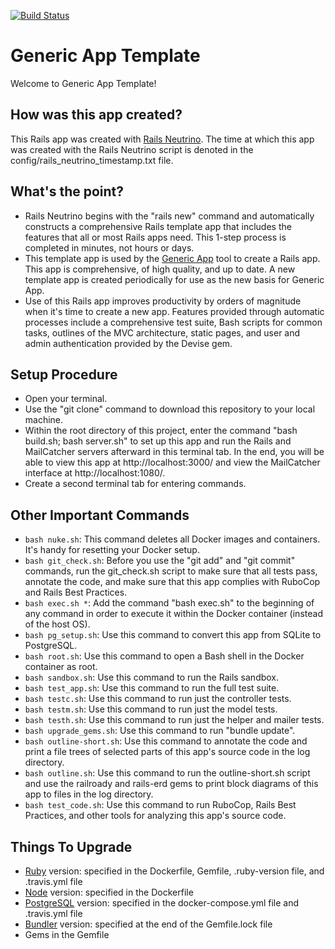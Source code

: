 <!--- BEGIN: badges --->
[![Build Status](https://travis-ci.com/rubyonracetracks/railn-20200408-181926-306.svg?branch=master)](https://travis-ci.com/rubyonracetracks/railn-20200408-181926-306)
<!--- END: badges --->

# Generic App Template

Welcome to Generic App Template!

## How was this app created?
This Rails app was created with 
[Rails Neutrino](https://www.railsneutrino.com/).  The time at which this app was created with the Rails Neutrino script is denoted in the config/rails_neutrino_timestamp.txt file.

## What's the point?
* Rails Neutrino begins with the "rails new" command and automatically constructs a comprehensive Rails template app that includes the features that all or most Rails apps need.  This 1-step process is completed in minutes, not hours or days.
* This template app is used by the [Generic App](https://www.genericapp.net/) tool to create a Rails app.  This app is comprehensive, of high quality, and up to date.  A new template app is created periodically for use as the new basis for Generic App.
* Use of this Rails app improves productivity by orders of magnitude when it's time to create a new app.  Features provided through automatic processes include a comprehensive test suite, Bash scripts for common tasks, outlines of the MVC architecture, static pages, and user and admin authentication provided by the Devise gem.

## Setup Procedure
* Open your terminal.
* Use the "git clone" command to download this repository to your local machine.
* Within the root directory of this project, enter the command "bash build.sh; bash server.sh" to set up this app and run the Rails and MailCatcher servers afterward in this terminal tab.  In the end, you will be able to view this app at http://localhost:3000/ and view the MailCatcher interface at http://localhost:1080/.
* Create a second terminal tab for entering commands.

## Other Important Commands
* `bash nuke.sh`: This command deletes all Docker images and containers.  It's handy for resetting your Docker setup.
* `bash git_check.sh`: Before you use the "git add" and "git commit" commands, run the git_check.sh script to make sure that all tests pass, annotate the code, and make sure that this app complies with RuboCop and Rails Best Practices.
* `bash exec.sh *`: Add the command "bash exec.sh" to the beginning of any command in order to execute it within the Docker container (instead of the host OS).
* `bash pg_setup.sh`: Use this command to convert this app from SQLite to PostgreSQL.
* `bash root.sh`: Use this command to open a Bash shell in the Docker container as root.
* `bash sandbox.sh`: Use this command to run the Rails sandbox.
* `bash test_app.sh`: Use this command to run the full test suite.
* `bash testc.sh`: Use this command to run just the controller tests.
* `bash testm.sh`: Use this command to run just the model tests.
* `bash testh.sh`: Use this command to run just the helper and mailer tests.
* `bash upgrade_gems.sh`: Use this command to run "bundle update".
* `bash outline-short.sh`: Use this command to annotate the code and print a file trees of selected parts of this app's source code in the log directory.
* `bash outline.sh`: Use this command to run the outline-short.sh script and use the railroady and rails-erd gems to print block diagrams of this app to files in the log directory.
* `bash test_code.sh`: Use this command to run RuboCop, Rails Best Practices, and other tools for analyzing this app's source code.

## Things To Upgrade
* [Ruby](https://hub.docker.com/_/ruby) version: specified in the Dockerfile, Gemfile, .ruby-version file, and .travis.yml file
* [Node](https://nodejs.org/en/) version: specified in the Dockerfile
* [PostgreSQL](https://hub.docker.com/_/postgres) version: specified in the docker-compose.yml file and .travis.yml file
* [Bundler](https://rubygems.org/gems/bundler/versions) version: specified at the end of the Gemfile.lock file
* Gems in the Gemfile

